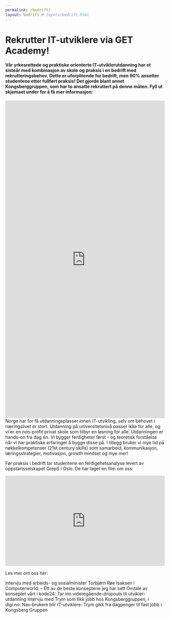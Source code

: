 ```yaml
---
permalink: /bedrift/
layout: bedrift # layots/bedrift.html
---
```


# Rekrutter IT-utviklere via GET Academy!

#### Vår yrkesrettede og praktiske orienterte IT-utviklerutdanning har et sisteår med kombinasjon av skole og praksis i en bedrift med rekrutteringsbehov. Dette er uforplitende for bedrift, men 90% ansetter studentene etter fullført praksis! Det gjorde blant annet Kongsberggruppen, som har to ansatte rekruttert på denne måten. Fyll ut skjemaet under for å få mer informasjon:

<iframe src="https://docs.google.com/forms/d/e/1FAIpQLSdPrs46PpimGdaADUNDK5r2bIRcVoErp0En3Ez_v-Al95lGwQ/viewform?embedded=true" width="100%" height="1000" frameborder="0" marginheight="0" marginwidth="0">Laster inn …</iframe>
Norge har for få utdanningsplasser innen IT-utvikling, selv om behovet i næringslivet er stort. Utdanning på universitetsnivå passer ikke for alle, og vi er en non-profit privat skole som tilbyr en løsning for alle. Utdanningen er hands-on fra dag én. Vi bygger ferdigheter først - og teoretisk forståelse når vi har praktiske erfaringer å bygge disse på. I tillegg bruker vi mye tid på nøkkelkompetenser (21st century skills) som samarbeid, kommunikasjon, læringsstrategier, motivasjon, growth mindset og mye mer!

Før praksis i bedrift tar studentene en ferdigehetsanalyse levert av oppstartsselskapet GrepS i Oslo. De har laget en film om oss:

<iframe src="https://www.linkedin.com/embed/feed/update/urn:li:ugcPost:6778793342969892864?compact=1" height="284" width="504" frameborder="0" allowfullscreen="" title="Innebygd innlegg"></iframe>

Les mer om oss her:

Intervju med arbeids- og sosialminister Torbjørn Røe Isaksen i Computerworld: – Ett av de beste konseptene jeg har sett
Omtale av konseptet vårt i kode24: Tar inn videregående-dropouts til utvikler-utdanning
Intervju med Trym som fikk jobb hos Kongsberggruppen, i digi.no: Nav-brukere blir IT-utviklere: Trym gikk fra dagpenger til fast jobb i Kongsberg Gruppen